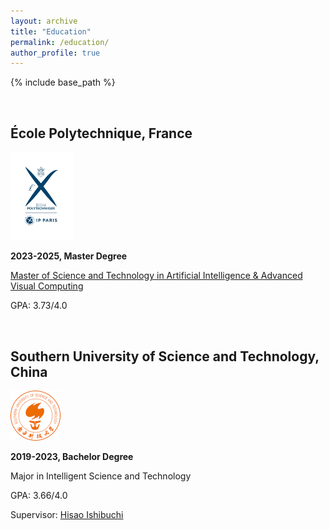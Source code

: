```yaml
---
layout: archive
title: "Education"
permalink: /education/
author_profile: true
---
```


{% include base_path %}

<br />

École Polytechnique, France
------

<img src="../images/polytechnique.png" width="100">

**2023-2025, Master Degree**

[Master of Science and Technology in Artificial Intelligence & Advanced Visual Computing](https://programmes.polytechnique.edu/en/master/all-msct-programs/artificial-intelligence-advanced-visual-computing-master)

GPA: 3.73/4.0

<br />

Southern University of Science and Technology, China
------

<img src="../images/sustech.png" width="80" />

**2019-2023, Bachelor Degree**

Major in Intelligent Science and Technology

GPA: 3.66/4.0

Supervisor: [Hisao Ishibuchi](https://cse.sustech.edu.cn/faculty/~hisao/)
